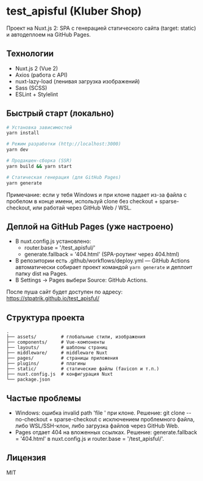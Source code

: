 # test_apisful (Kluber Shop)

Проект на Nuxt.js 2: SPA c генерацией статического сайта (target: static) и автодеплоем на GitHub Pages.

## Технологии
- Nuxt.js 2 (Vue 2)
- Axios (работа с API)
- nuxt-lazy-load (ленивая загрузка изображений)
- Sass (SCSS)
- ESLint + Stylelint

## Быстрый старт (локально)
```bash
# Установка зависимостей
yarn install

# Режим разработки (http://localhost:3000)
yarn dev

# Продакшен-сборка (SSR)
yarn build && yarn start

# Статическая генерация (для GitHub Pages)
yarn generate
```
Примечание: если у тебя Windows и при клоне падает из-за файла с пробелом в конце имени, используй clone без checkout + sparse-checkout, или работай через GitHub Web / WSL.

## Деплой на GitHub Pages (уже настроено)
- В nuxt.config.js установлено:
  - router.base = '/test_apisful/'
  - generate.fallback = '404.html' (SPA-роутинг через 404.html)
- В репозитории есть .github/workflows/deploy.yml — GitHub Actions автоматически собирает проект командой `yarn generate` и деплоит папку dist на Pages.
- В Settings → Pages выбери Source: GitHub Actions.

После пуша сайт будет доступен по адресу:
https://stpatrik.github.io/test_apisful/

## Структура проекта
```
.
├── assets/         # глобальные стили, изображения
├── components/     # Vue-компоненты
├── layouts/        # шаблоны страниц
├── middleware/     # middleware Nuxt
├── pages/          # страницы приложения
├── plugins/        # плагины
├── static/         # статические файлы (favicon и т.п.)
├── nuxt.config.js  # конфигурация Nuxt
└── package.json
```

## Частые проблемы
- Windows: ошибка invalid path 'file ' при клоне. Решение: git clone --no-checkout + sparse-checkout c исключением проблемного файла, либо WSL/SSH-клон, либо загрузка файлов через GitHub Web.
- Pages отдает 404 на вложенных ссылках. Решение: generate.fallback = '404.html' в nuxt.config.js и router.base = '/test_apisful/'.

## Лицензия
MIT
